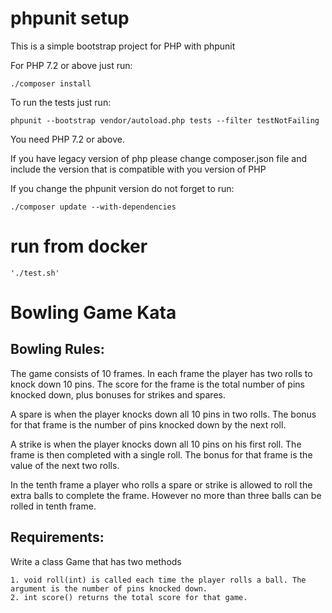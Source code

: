 phpunit setup
==========

This is a simple bootstrap project for PHP with phpunit

For PHP 7.2 or above just run:

```
./composer install

```

To run the tests just run:

```
phpunit --bootstrap vendor/autoload.php tests --filter testNotFailing
```
You need PHP 7.2 or above.


If you have legacy version of php please change composer.json file
and include the version that is compatible with you version of PHP


If you change the phpunit version do not forget to run:

```
./composer update --with-dependencies

```

# run from docker

```
'./test.sh'
```

# Bowling Game Kata

Bowling Rules:
----------------------------------

The game consists of 10 frames. In each frame the player has two rolls to knock down 10 pins. The score for the frame is the total number of pins knocked down, plus bonuses for strikes and spares.

A spare is when the player knocks down all 10 pins in two rolls. The bonus for that frame is the number of pins knocked down by the next roll.

A strike is when the player knocks down all 10 pins on his first roll. The frame is then completed with a single roll. The bonus for that frame is the value of the next two rolls.

In the tenth frame a player who rolls a spare or strike is allowed to roll the extra balls to complete the frame. However no more than three balls can be rolled in tenth frame.

Requirements:
----------------------------------------

Write a class Game that has two methods

    1. void roll(int) is called each time the player rolls a ball. The argument is the number of pins knocked down.
    2. int score() returns the total score for that game.
